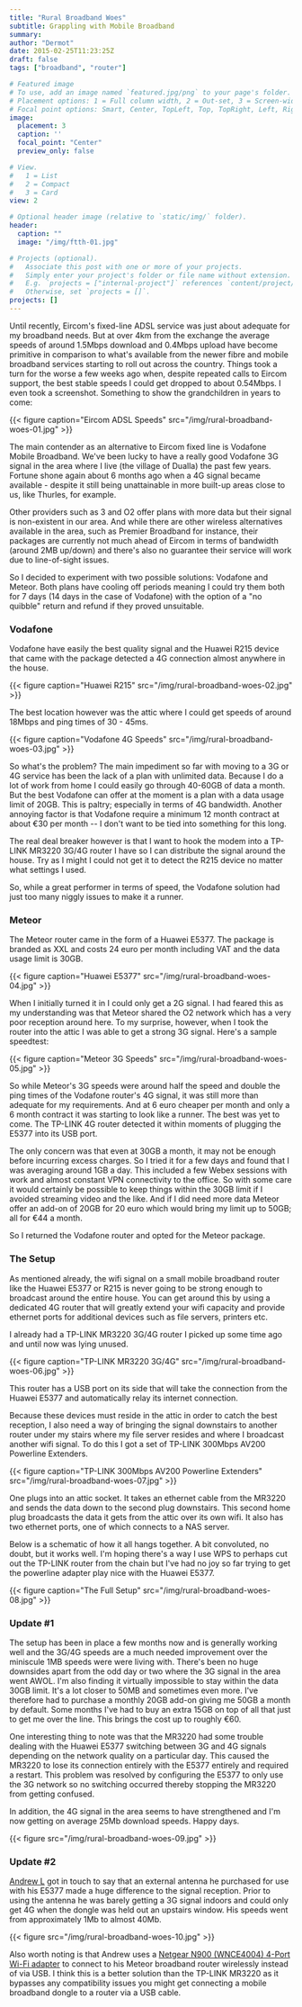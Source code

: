 ```yaml
---
title: "Rural Broadband Woes"
subtitle: Grappling with Mobile Broadband
summary: 
author: "Dermot"
date: 2015-02-25T11:23:25Z
draft: false
tags: ["broadband", "router"]

# Featured image
# To use, add an image named `featured.jpg/png` to your page's folder.
# Placement options: 1 = Full column width, 2 = Out-set, 3 = Screen-width
# Focal point options: Smart, Center, TopLeft, Top, TopRight, Left, Right, BottomLeft, Bottom, BottomRight
image:
  placement: 3
  caption: ''
  focal_point: "Center"
  preview_only: false

# View.
#   1 = List
#   2 = Compact
#   3 = Card
view: 2

# Optional header image (relative to `static/img/` folder).
header:
  caption: ""
  image: "/img/ftth-01.jpg"

# Projects (optional).
#   Associate this post with one or more of your projects.
#   Simply enter your project's folder or file name without extension.
#   E.g. `projects = ["internal-project"]` references `content/project/deep-learning/index.md`.
#   Otherwise, set `projects = []`.
projects: []
---
```


Until recently, Eircom's fixed-line ADSL service was just about adequate for my broadband needs. But at over 4km from the exchange the average speeds of around 1.5Mbps download and 0.4Mbps upload have become primitive in comparison to what's available from the newer fibre and mobile broadband services starting to roll out across the country. Things took a turn for the worse a few weeks ago when, despite repeated calls to Eircom support, the best stable speeds I could get dropped to about 0.54Mbps. I even took a screenshot. Something to show the grandchildren in years to come:

{{< figure caption="Eircom ADSL Speeds" src="/img/rural-broadband-woes-01.jpg" >}}

The main contender as an alternative to Eircom fixed line is Vodafone Mobile Broadband. We've been lucky to have a really good Vodafone 3G signal in the area where I live (the village of Dualla) the past few years. Fortune shone again about 6 months ago when a 4G signal became available - despite it still being unattainable in more built-up areas close to us, like Thurles, for example.

Other providers such as 3 and O2 offer plans with more data but their signal is non-existent in our area. And while there are other wireless alternatives available in the area, such as Premier Broadband for instance, their packages are currently not much ahead of Eircom in terms of bandwidth (around 2MB up/down) and there's also no guarantee their service will work due to line-of-sight issues.

So I decided to experiment with two possible solutions: Vodafone and Meteor. Both plans have cooling off periods meaning I could try them both for 7 days (14 days in the case of Vodafone) with the option of a "no quibble" return and refund if they proved unsuitable.

### Vodafone

Vodafone have easily the best quality signal and the Huawei R215 device that came with the package detected a 4G connection almost anywhere in the house.

{{< figure caption="Huawei R215" src="/img/rural-broadband-woes-02.jpg" >}}

The best location however was the attic where I could get speeds of around 18Mbps and ping times of 30 - 45ms.

{{< figure caption="Vodafone 4G Speeds" src="/img/rural-broadband-woes-03.jpg" >}}

So what's the problem? The main impediment so far with moving to a 3G or 4G service has been the lack of a plan with unlimited data. Because I do a lot of work from home I could easily go through 40-60GB of data a month. But the best Vodafone can offer at the moment is a plan with a data usage limit of 20GB. This is paltry; especially in terms of 4G bandwidth. Another annoying factor is that Vodafone require a minimum 12 month contract at about €30 per month -- I don't want to be tied into something for this long.

The real deal breaker however is that I want to hook the modem into a TP-LINK MR3220 3G/4G router I have so I can distribute the signal around the house. Try as I might I could not get it to detect the R215 device no matter what settings I used.

So, while a great performer in terms of speed, the Vodafone solution had just too many niggly issues to make it a runner.

### Meteor

The Meteor router came in the form of a Huawei E5377. The package is branded as XXL and costs 24 euro per month including VAT and the data usage limit is 30GB.

{{< figure caption="Huawei E5377" src="/img/rural-broadband-woes-04.jpg" >}}

When I initially turned it in I could only get a 2G signal. I had feared this as my understanding was that Meteor shared the O2 network which has a very poor reception around here. To my surprise, however, when I took the router into the attic I was able to get a strong 3G signal. Here's a sample speedtest:

{{< figure caption="Meteor 3G Speeds" src="/img/rural-broadband-woes-05.jpg" >}}

So while Meteor's 3G speeds were around half the speed and double the ping times of the Vodafone router's 4G signal, it was still more than adequate for my requirements. And at 6 euro cheaper per month and only a 6 month contract it was starting to look like a runner. The best was yet to come. The TP-LINK 4G router detected it within moments of plugging the E5377 into its USB port.

The only concern was that even at 30GB a month, it may not be enough before incurring excess charges. So I tried it for a few days and found that I was averaging around 1GB a day. This included a few Webex sessions with work and almost constant VPN connectivity to the office. So with some care it would certainly be possible to keep things within the 30GB limit if I avoided streaming video and the like. And if I did need more data Meteor offer an add-on of 20GB for 20 euro which would bring my limit up to 50GB; all for €44 a month.

So I returned the Vodafone router and opted for the Meteor package.

### The Setup

As mentioned already, the wifi signal on a small mobile broadband router like the Huawei E5377 or R215 is never going to be strong enough to broadcast around the entire house. You can get around this by using a dedicated 4G router that will greatly extend your wifi capacity and provide ethernet ports for additional devices such as file servers, printers etc.

I already had a TP-LINK MR3220 3G/4G router I picked up some time ago and until now was lying unused.

{{< figure caption="TP-LINK MR3220 3G/4G" src="/img/rural-broadband-woes-06.jpg" >}}


This router has a USB port on its side that will take the connection from the Huawei E5377 and automatically relay its internet connection.

Because these devices must reside in the attic in order to catch the best reception, I also need a way of bringing the signal downstairs to another router under my stairs where my file server resides and where I broadcast another wifi signal. To do this I got a set of TP-LINK 300Mbps AV200 Powerline Extenders.

{{< figure caption="TP-LINK 300Mbps AV200 Powerline Extenders" src="/img/rural-broadband-woes-07.jpg" >}}

One plugs into an attic socket. It takes an ethernet cable from the MR3220 and sends the data down to the second plug downstairs. This second home plug broadcasts the data it gets from the attic over its own wifi. It also has two ethernet ports, one of which connects to a NAS server.

Below is a schematic of how it all hangs together. A bit convoluted, no doubt, but it works well. I'm hoping there's a way I use WPS to perhaps cut out the TP-LINK router from the chain but I've had no joy so far trying to get the powerline adapter play nice with the Huawei E5377.

{{< figure caption="The Full Setup" src="/img/rural-broadband-woes-08.jpg" >}}

### Update #1

The setup has been in place a few months now and is generally working well and the 3G/4G speeds are a much needed improvement over the miniscule 1MB speeds were were living with. There's been no huge downsides apart from the odd day or two where the 3G signal in the area went AWOL. I'm also finding it virtually impossible to stay within the data 30GB limit. It's a lot closer to 50MB and sometimes even more. I've therefore had to purchase a monthly 20GB add-on giving me 50GB a month by default. Some months I've had to buy an extra 15GB on top of all that just to get me over the line. This brings the cost up to roughly €60.

One interesting thing to note was that the MR3220 had some trouble dealing with the Huawei E5377 switching between 3G and 4G signals depending on the network quality on a particular day. This caused the MR3220 to lose its connection entirely with the E5377 entirely and required a restart. This problem was resolved by configuring the E5377 to only use the 3G network so no switching occurred thereby stopping the MR3220 from getting confused.

In addition, the 4G signal in the area seems to have strengthened and I'm now getting on average 25Mb download speeds. Happy days.

{{< figure src="/img/rural-broadband-woes-09.jpg" >}}

### Update #2

[Andrew L](https://twitter.com/langerslangford) got in touch to say that an external antenna he purchased for use with his E5377 made a huge difference to the signal reception. Prior to using the antenna he was barely getting a 3G signal indoors and could only get 4G when the dongle was held out an upstairs window. His speeds went from approximately 1Mb to almost 40Mb.

{{< figure src="/img/rural-broadband-woes-10.jpg" >}}

Also worth noting is that Andrew uses a [Netgear N900 (WNCE4004) 4-Port Wi-Fi adapter](http://www.netgear.ie/home/products/connected-entertainment/gaming-home-theater/wnce4004.aspx) to connect to his Meteor broadband router wirelessly instead of via USB. I think this is a better solution than the TP-LINK MR3220 as it bypasses any compatibility issues you might get connecting a mobile broadband dongle to a router via a USB cable.